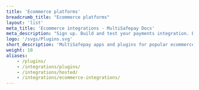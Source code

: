 ```yaml
---
title: 'Ecommerce platforms'
breadcrumb_title: "Ecommerce platforms"
layout: 'list'
meta_title: 'Ecommerce integrations - MultiSafepay Docs'
meta_description: "Sign up. Build and test your payments integration. Explore our products and services. Use our API reference, SDKs, and wrappers. Get support."
logo: '/svgs/Plugins.svg'
short_description: 'MultiSafepay apps and plugins for popular ecommerce platforms'
weight: 10
aliases: 
    - /plugins/
    - /integrations/plugins/
    - /integrations/hosted/
    - /integrations/ecommerce-integrations/
---
```


